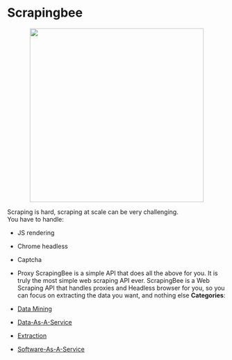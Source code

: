 # Scrapingbee

<p align="center">
    <img width="400" src="https://raw.githubusercontent.com/awesome-apis/awesome-apis/apis/scrapingbee/logo_256x256.png" />
</p>


Scraping is hard, scraping at scale can be very challenging.  
You have to handle: 
 - JS rendering 
 - Chrome headless
 - Captcha 
 - Proxy 
ScrapingBee is a simple API that does all the above for you. It is truly the most simple web scraping API ever.  ScrapingBee is a Web Scraping API that handles proxies and Headless browser for you, so you can focus on extracting the data you want, and nothing else
**Categories**:

- [Data Mining](https://github/awesome-apis/awesome-apis#data-mining)

- [Data-As-A-Service](https://github/awesome-apis/awesome-apis#data-as-a-service)

- [Extraction](https://github/awesome-apis/awesome-apis#extraction)

- [Software-As-A-Service](https://github/awesome-apis/awesome-apis#software-as-a-service)



